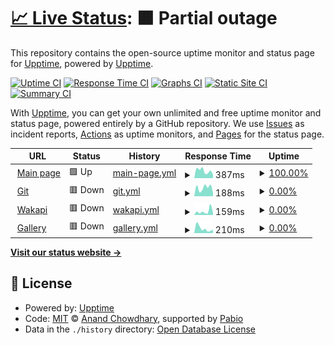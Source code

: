 # [📈 Live Status](https://status.svo.lol): <!--live status--> **🟧 Partial outage**

This repository contains the open-source uptime monitor and status page for [Upptime](https://upptime.js.org), powered by [Upptime](https://github.com/upptime/upptime).

[![Uptime CI](https://github.com/lenchq/status/workflows/Uptime%20CI/badge.svg)](https://github.com/lenchq/status/actions?query=workflow%3A%22Uptime+CI%22)
[![Response Time CI](https://github.com/lenchq/status/workflows/Response%20Time%20CI/badge.svg)](https://github.com/lenchq/status/actions?query=workflow%3A%22Response+Time+CI%22)
[![Graphs CI](https://github.com/lenchq/status/workflows/Graphs%20CI/badge.svg)](https://github.com/lenchq/status/actions?query=workflow%3A%22Graphs+CI%22)
[![Static Site CI](https://github.com/lenchq/status/workflows/Static%20Site%20CI/badge.svg)](https://github.com/lenchq/status/actions?query=workflow%3A%22Static+Site+CI%22)
[![Summary CI](https://github.com/lenchq/status/workflows/Summary%20CI/badge.svg)](https://github.com/lenchq/status/actions?query=workflow%3A%22Summary+CI%22)

With [Upptime](https://upptime.js.org), you can get your own unlimited and free uptime monitor and status page, powered entirely by a GitHub repository. We use [Issues](https://github.com/upptime/upptime/issues) as incident reports, [Actions](https://github.com/lenchq/status/actions) as uptime monitors, and [Pages](https://status.svo.lol) for the status page.

<!--start: status pages-->
<!-- This summary is generated by Upptime (https://github.com/upptime/upptime) -->
<!-- Do not edit this manually, your changes will be overwritten -->
<!-- prettier-ignore -->
| URL | Status | History | Response Time | Uptime |
| --- | ------ | ------- | ------------- | ------ |
| <img alt="" src="https://icons.duckduckgo.com/ip3/svo.lol.ico" height="13"> [Main page](https://svo.lol) | 🟩 Up | [main-page.yml](https://github.com/lenchq/status/commits/HEAD/history/main-page.yml) | <details><summary><img alt="Response time graph" src="./graphs/main-page/response-time-week.png" height="20"> 387ms</summary><br><a href="https://status.svo.lol/history/main-page"><img alt="Response time 363" src="https://img.shields.io/endpoint?url=https%3A%2F%2Fraw.githubusercontent.com%2Flenchq%2Fstatus%2FHEAD%2Fapi%2Fmain-page%2Fresponse-time.json"></a><br><a href="https://status.svo.lol/history/main-page"><img alt="24-hour response time 185" src="https://img.shields.io/endpoint?url=https%3A%2F%2Fraw.githubusercontent.com%2Flenchq%2Fstatus%2FHEAD%2Fapi%2Fmain-page%2Fresponse-time-day.json"></a><br><a href="https://status.svo.lol/history/main-page"><img alt="7-day response time 387" src="https://img.shields.io/endpoint?url=https%3A%2F%2Fraw.githubusercontent.com%2Flenchq%2Fstatus%2FHEAD%2Fapi%2Fmain-page%2Fresponse-time-week.json"></a><br><a href="https://status.svo.lol/history/main-page"><img alt="30-day response time 289" src="https://img.shields.io/endpoint?url=https%3A%2F%2Fraw.githubusercontent.com%2Flenchq%2Fstatus%2FHEAD%2Fapi%2Fmain-page%2Fresponse-time-month.json"></a><br><a href="https://status.svo.lol/history/main-page"><img alt="1-year response time 363" src="https://img.shields.io/endpoint?url=https%3A%2F%2Fraw.githubusercontent.com%2Flenchq%2Fstatus%2FHEAD%2Fapi%2Fmain-page%2Fresponse-time-year.json"></a></details> | <details><summary><a href="https://status.svo.lol/history/main-page">100.00%</a></summary><a href="https://status.svo.lol/history/main-page"><img alt="All-time uptime 13.30%" src="https://img.shields.io/endpoint?url=https%3A%2F%2Fraw.githubusercontent.com%2Flenchq%2Fstatus%2FHEAD%2Fapi%2Fmain-page%2Fuptime.json"></a><br><a href="https://status.svo.lol/history/main-page"><img alt="24-hour uptime 100.00%" src="https://img.shields.io/endpoint?url=https%3A%2F%2Fraw.githubusercontent.com%2Flenchq%2Fstatus%2FHEAD%2Fapi%2Fmain-page%2Fuptime-day.json"></a><br><a href="https://status.svo.lol/history/main-page"><img alt="7-day uptime 100.00%" src="https://img.shields.io/endpoint?url=https%3A%2F%2Fraw.githubusercontent.com%2Flenchq%2Fstatus%2FHEAD%2Fapi%2Fmain-page%2Fuptime-week.json"></a><br><a href="https://status.svo.lol/history/main-page"><img alt="30-day uptime 100.00%" src="https://img.shields.io/endpoint?url=https%3A%2F%2Fraw.githubusercontent.com%2Flenchq%2Fstatus%2FHEAD%2Fapi%2Fmain-page%2Fuptime-month.json"></a><br><a href="https://status.svo.lol/history/main-page"><img alt="1-year uptime 13.30%" src="https://img.shields.io/endpoint?url=https%3A%2F%2Fraw.githubusercontent.com%2Flenchq%2Fstatus%2FHEAD%2Fapi%2Fmain-page%2Fuptime-year.json"></a></details>
| <img alt="" src="https://icons.duckduckgo.com/ip3/git.svo.lol.ico" height="13"> [Git](https://git.svo.lol) | 🟥 Down | [git.yml](https://github.com/lenchq/status/commits/HEAD/history/git.yml) | <details><summary><img alt="Response time graph" src="./graphs/git/response-time-week.png" height="20"> 188ms</summary><br><a href="https://status.svo.lol/history/git"><img alt="Response time 501" src="https://img.shields.io/endpoint?url=https%3A%2F%2Fraw.githubusercontent.com%2Flenchq%2Fstatus%2FHEAD%2Fapi%2Fgit%2Fresponse-time.json"></a><br><a href="https://status.svo.lol/history/git"><img alt="24-hour response time 75" src="https://img.shields.io/endpoint?url=https%3A%2F%2Fraw.githubusercontent.com%2Flenchq%2Fstatus%2FHEAD%2Fapi%2Fgit%2Fresponse-time-day.json"></a><br><a href="https://status.svo.lol/history/git"><img alt="7-day response time 188" src="https://img.shields.io/endpoint?url=https%3A%2F%2Fraw.githubusercontent.com%2Flenchq%2Fstatus%2FHEAD%2Fapi%2Fgit%2Fresponse-time-week.json"></a><br><a href="https://status.svo.lol/history/git"><img alt="30-day response time 198" src="https://img.shields.io/endpoint?url=https%3A%2F%2Fraw.githubusercontent.com%2Flenchq%2Fstatus%2FHEAD%2Fapi%2Fgit%2Fresponse-time-month.json"></a><br><a href="https://status.svo.lol/history/git"><img alt="1-year response time 501" src="https://img.shields.io/endpoint?url=https%3A%2F%2Fraw.githubusercontent.com%2Flenchq%2Fstatus%2FHEAD%2Fapi%2Fgit%2Fresponse-time-year.json"></a></details> | <details><summary><a href="https://status.svo.lol/history/git">0.00%</a></summary><a href="https://status.svo.lol/history/git"><img alt="All-time uptime 27.29%" src="https://img.shields.io/endpoint?url=https%3A%2F%2Fraw.githubusercontent.com%2Flenchq%2Fstatus%2FHEAD%2Fapi%2Fgit%2Fuptime.json"></a><br><a href="https://status.svo.lol/history/git"><img alt="24-hour uptime 0.00%" src="https://img.shields.io/endpoint?url=https%3A%2F%2Fraw.githubusercontent.com%2Flenchq%2Fstatus%2FHEAD%2Fapi%2Fgit%2Fuptime-day.json"></a><br><a href="https://status.svo.lol/history/git"><img alt="7-day uptime 0.00%" src="https://img.shields.io/endpoint?url=https%3A%2F%2Fraw.githubusercontent.com%2Flenchq%2Fstatus%2FHEAD%2Fapi%2Fgit%2Fuptime-week.json"></a><br><a href="https://status.svo.lol/history/git"><img alt="30-day uptime 1.38%" src="https://img.shields.io/endpoint?url=https%3A%2F%2Fraw.githubusercontent.com%2Flenchq%2Fstatus%2FHEAD%2Fapi%2Fgit%2Fuptime-month.json"></a><br><a href="https://status.svo.lol/history/git"><img alt="1-year uptime 27.29%" src="https://img.shields.io/endpoint?url=https%3A%2F%2Fraw.githubusercontent.com%2Flenchq%2Fstatus%2FHEAD%2Fapi%2Fgit%2Fuptime-year.json"></a></details>
| <img alt="" src="https://icons.duckduckgo.com/ip3/waka.svo.lol.ico" height="13"> [Wakapi](https://waka.svo.lol) | 🟥 Down | [wakapi.yml](https://github.com/lenchq/status/commits/HEAD/history/wakapi.yml) | <details><summary><img alt="Response time graph" src="./graphs/wakapi/response-time-week.png" height="20"> 159ms</summary><br><a href="https://status.svo.lol/history/wakapi"><img alt="Response time 411" src="https://img.shields.io/endpoint?url=https%3A%2F%2Fraw.githubusercontent.com%2Flenchq%2Fstatus%2FHEAD%2Fapi%2Fwakapi%2Fresponse-time.json"></a><br><a href="https://status.svo.lol/history/wakapi"><img alt="24-hour response time 85" src="https://img.shields.io/endpoint?url=https%3A%2F%2Fraw.githubusercontent.com%2Flenchq%2Fstatus%2FHEAD%2Fapi%2Fwakapi%2Fresponse-time-day.json"></a><br><a href="https://status.svo.lol/history/wakapi"><img alt="7-day response time 159" src="https://img.shields.io/endpoint?url=https%3A%2F%2Fraw.githubusercontent.com%2Flenchq%2Fstatus%2FHEAD%2Fapi%2Fwakapi%2Fresponse-time-week.json"></a><br><a href="https://status.svo.lol/history/wakapi"><img alt="30-day response time 159" src="https://img.shields.io/endpoint?url=https%3A%2F%2Fraw.githubusercontent.com%2Flenchq%2Fstatus%2FHEAD%2Fapi%2Fwakapi%2Fresponse-time-month.json"></a><br><a href="https://status.svo.lol/history/wakapi"><img alt="1-year response time 411" src="https://img.shields.io/endpoint?url=https%3A%2F%2Fraw.githubusercontent.com%2Flenchq%2Fstatus%2FHEAD%2Fapi%2Fwakapi%2Fresponse-time-year.json"></a></details> | <details><summary><a href="https://status.svo.lol/history/wakapi">0.00%</a></summary><a href="https://status.svo.lol/history/wakapi"><img alt="All-time uptime 25.56%" src="https://img.shields.io/endpoint?url=https%3A%2F%2Fraw.githubusercontent.com%2Flenchq%2Fstatus%2FHEAD%2Fapi%2Fwakapi%2Fuptime.json"></a><br><a href="https://status.svo.lol/history/wakapi"><img alt="24-hour uptime 0.00%" src="https://img.shields.io/endpoint?url=https%3A%2F%2Fraw.githubusercontent.com%2Flenchq%2Fstatus%2FHEAD%2Fapi%2Fwakapi%2Fuptime-day.json"></a><br><a href="https://status.svo.lol/history/wakapi"><img alt="7-day uptime 0.00%" src="https://img.shields.io/endpoint?url=https%3A%2F%2Fraw.githubusercontent.com%2Flenchq%2Fstatus%2FHEAD%2Fapi%2Fwakapi%2Fuptime-week.json"></a><br><a href="https://status.svo.lol/history/wakapi"><img alt="30-day uptime 1.38%" src="https://img.shields.io/endpoint?url=https%3A%2F%2Fraw.githubusercontent.com%2Flenchq%2Fstatus%2FHEAD%2Fapi%2Fwakapi%2Fuptime-month.json"></a><br><a href="https://status.svo.lol/history/wakapi"><img alt="1-year uptime 25.56%" src="https://img.shields.io/endpoint?url=https%3A%2F%2Fraw.githubusercontent.com%2Flenchq%2Fstatus%2FHEAD%2Fapi%2Fwakapi%2Fuptime-year.json"></a></details>
| <img alt="" src="https://icons.duckduckgo.com/ip3/gallery.svo.lol.ico" height="13"> [Gallery](https://gallery.svo.lol) | 🟥 Down | [gallery.yml](https://github.com/lenchq/status/commits/HEAD/history/gallery.yml) | <details><summary><img alt="Response time graph" src="./graphs/gallery/response-time-week.png" height="20"> 210ms</summary><br><a href="https://status.svo.lol/history/gallery"><img alt="Response time 382" src="https://img.shields.io/endpoint?url=https%3A%2F%2Fraw.githubusercontent.com%2Flenchq%2Fstatus%2FHEAD%2Fapi%2Fgallery%2Fresponse-time.json"></a><br><a href="https://status.svo.lol/history/gallery"><img alt="24-hour response time 158" src="https://img.shields.io/endpoint?url=https%3A%2F%2Fraw.githubusercontent.com%2Flenchq%2Fstatus%2FHEAD%2Fapi%2Fgallery%2Fresponse-time-day.json"></a><br><a href="https://status.svo.lol/history/gallery"><img alt="7-day response time 210" src="https://img.shields.io/endpoint?url=https%3A%2F%2Fraw.githubusercontent.com%2Flenchq%2Fstatus%2FHEAD%2Fapi%2Fgallery%2Fresponse-time-week.json"></a><br><a href="https://status.svo.lol/history/gallery"><img alt="30-day response time 175" src="https://img.shields.io/endpoint?url=https%3A%2F%2Fraw.githubusercontent.com%2Flenchq%2Fstatus%2FHEAD%2Fapi%2Fgallery%2Fresponse-time-month.json"></a><br><a href="https://status.svo.lol/history/gallery"><img alt="1-year response time 382" src="https://img.shields.io/endpoint?url=https%3A%2F%2Fraw.githubusercontent.com%2Flenchq%2Fstatus%2FHEAD%2Fapi%2Fgallery%2Fresponse-time-year.json"></a></details> | <details><summary><a href="https://status.svo.lol/history/gallery">0.00%</a></summary><a href="https://status.svo.lol/history/gallery"><img alt="All-time uptime 29.83%" src="https://img.shields.io/endpoint?url=https%3A%2F%2Fraw.githubusercontent.com%2Flenchq%2Fstatus%2FHEAD%2Fapi%2Fgallery%2Fuptime.json"></a><br><a href="https://status.svo.lol/history/gallery"><img alt="24-hour uptime 0.00%" src="https://img.shields.io/endpoint?url=https%3A%2F%2Fraw.githubusercontent.com%2Flenchq%2Fstatus%2FHEAD%2Fapi%2Fgallery%2Fuptime-day.json"></a><br><a href="https://status.svo.lol/history/gallery"><img alt="7-day uptime 0.00%" src="https://img.shields.io/endpoint?url=https%3A%2F%2Fraw.githubusercontent.com%2Flenchq%2Fstatus%2FHEAD%2Fapi%2Fgallery%2Fuptime-week.json"></a><br><a href="https://status.svo.lol/history/gallery"><img alt="30-day uptime 1.38%" src="https://img.shields.io/endpoint?url=https%3A%2F%2Fraw.githubusercontent.com%2Flenchq%2Fstatus%2FHEAD%2Fapi%2Fgallery%2Fuptime-month.json"></a><br><a href="https://status.svo.lol/history/gallery"><img alt="1-year uptime 29.83%" src="https://img.shields.io/endpoint?url=https%3A%2F%2Fraw.githubusercontent.com%2Flenchq%2Fstatus%2FHEAD%2Fapi%2Fgallery%2Fuptime-year.json"></a></details>

<!--end: status pages-->

[**Visit our status website →**](https://status.svo.lol)

## 📄 License

- Powered by: [Upptime](https://github.com/upptime/upptime)
- Code: [MIT](./LICENSE) © [Anand Chowdhary](https://anandchowdhary.com), supported by [Pabio](https://pabio.com)
- Data in the `./history` directory: [Open Database License](https://opendatacommons.org/licenses/odbl/1-0/)
